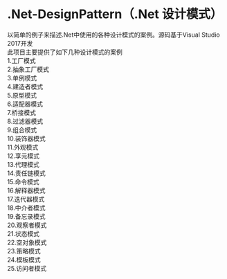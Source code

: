 ﻿# .Net-DesignPattern（.Net 设计模式）

以简单的例子来描述.Net中使用的各种设计模式的案例。源码基于Visual Studio 2017开发
<br/>
此项目主要提供了如下几种设计模式的案例
<br/>
1.工厂模式<br/>
2.抽象工厂模式<br/>
3.单例模式<br/>
4.建造者模式<br/>
5.原型模式<br/>
6.适配器模式<br/>
7.桥接模式<br/>
8.过滤器模式<br/>
9.组合模式<br/>
10.装饰器模式<br/>
11.外观模式<br/>
12.享元模式<br/>
13.代理模式<br/>
14.责任链模式<br/>
15.命令模式<br/>
16.解释器模式<br/>
17.迭代器模式<br/>
18.中介者模式<br/>
19.备忘录模式<br/>
20.观察者模式<br/>
21.状态模式<br/>
22.空对象模式<br/>
23.策略模式<br/>
24.模板模式<br/>
25.访问者模式<br/>